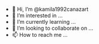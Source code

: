 - 👋 Hi, I’m @kamila1992canazart
- 👀 I’m interested in ...
- 🌱 I’m currently learning ...
- 💞️ I’m looking to collaborate on ...
- 📫 How to reach me ...

<!---
kamila1992canazart/kamila1992canazart is a ✨ special ✨ repository because its `README.md` (this file) appears on your GitHub profile.
You can click the Preview link to take a look at your changes.
--->
